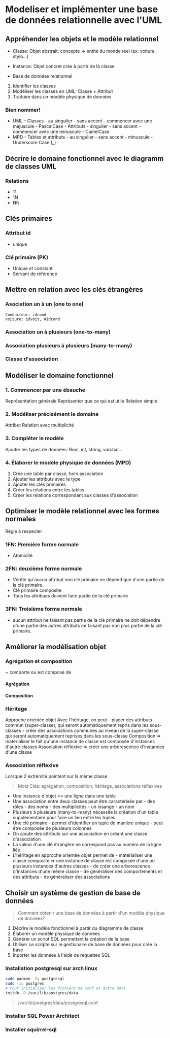 # Modeliser et implémenter une base de données relationnelle avec l'UML

## Appréhender les objets et le modèle relationnel

- Classe: Objet abstrait, concepte => entité du monde réel (ex: voiture, stylo...)

- Instance: Objet concret crée à partir de la classe

- Base de données relationnel

1. Identifier les classes
2. Modèliser les classes en UML: Classe + Attribut
3. Traduire dans un modèle physique de données

### Bien nommer!
- UML
        - Classes
                - au singulier
                - sans accent
                - commencer avec une majuscule
                - PascalCase
        - Attributs
                - singulier
                - sans accent
                - commencer avec une minuscule
                - CamelCase
- MPD
        - Tables et attributs
                - au singulier
                - sans accent
                - minuscule
                - Underscore Case (_)


## Décrire le domaine fonctionnel avec le diagramm de classes UML
### Relations
- 11
- 1N
- NN

## Clés primaires
### Attribut id
- unique
### Clé primaire (PK)
- Unique et constant
- Servant de référence

## Mettre en relation avec les clés étrangères
### Asociation un à un (one to one)
```
Conducteur: idcond
Voiture: idvoit, #idcond
```
### Association un à plusieurs (one-to-many)
### Association plusieurs à plusieurs (many-to-many)
### Classe d'association

## Modéliser le domaine fonctionnel
### 1. Commencer par une ébauche
Représentation générale
Représenter que ce qui est utile
Relation simple
### 2. Modéliser précisément le domaine
Attribut
Relation avec multiplicité
### 3. Compléter le modèle
Ajouter les types de données: Bool, int, string, varchar...
### 4. Élaborer le modèle physique de données (MPD)
1. Crée une table par classe, hors association
2. Ajouter les attributs avec le type
3. Ajouter les clés primaires
4. Créer les relations entre les tables
5. Créer les relations correspondant aux classes d'association

## Optimiser le modèle relationnel avec les formes normales
Règle à respecter
### 1FN: Première forme normale
- Atomicité
### 2FN: deuxième forme normale
- Vérifie qu'aucun attribut non clé primaire ne dépend que d'une partie de la clé primaire.
- Clé primaire composite
- Tous les attribues doivent faire partie de la clé primaire
### 3FN: Troisième forme normale
- aucun attribut ne faisant pas partie de la clé primaire ne doit dépendre d'une partie des autres attributs ne faisant pas non plus partie de la clé primaire.

## Améliorer la modélisation objet
### Agrégation et composition
~ comporte ou est composé de
#### Agrégation
#### Composition
### Héritage
Approche orientée objet
Avec l'héritage, on peut 
        - placer des attributs commun (super-classe), qui seront automatiquement repris dans les sous-classes
        - créer des associations communes au niveau de la super-classe qui seront automatiquement reprises dans les sous-classe
Composition => matérialiser le fait qu'une instance de classe est composée d'instances d'autre classes
Association réflexive => créer une arborescence d'instances d'une classe

### Association réflexive
Lorsque 2 extrémité pointent sur la même classe

> Mots Clés: agrégation, composition, héritage, associations réflexives

- Une instance d'objet == une ligne dans une table
- Une association entre deux classes peut être caractérisée par
        - des rôles
        - des noms
        - des multiplicités
        - un losange
        - un nom
- Plusieurs à plusieurs (many-to-many) nécessite la création d'un table supplémentaire pour faire un lien entre les tuples
- Une clé primaire
        - permet d'identifier un tuple de manière unique
        - peut être composée de plusieurs colonnes
- On ajoute des attributs sur une association en créant une classe d'association
- La valeur d'une clé étrangère ne correspond pas au numéro de la ligne liée
- L'héritage en approche orientée objet permet de
        - matérialiser une classe composite => une instance de classe est composée d'une ou plusieurs instances d'autres classes
        - de créer une arborescence d'instances d'une même classe
        - de généraliser des comportements et des attributs
        - de généraliser des associations



## Choisir un système de gestion de base de données
> Comment obtenir une base de données à partir d'un modèle physique de données?
1. Décrire le modèle fonctionnel à partir du diagramme de classe
2. Élaborer un modèle physique de données
3. Générer un script SQL permettant la création de la base
4. Utiliser ce scripte sur le gestionaire de base de données pour crée la base
5. Inporter les données à l'aide de requettes SQL

### Installation postgresql sur arch linux

```bash
sudo pacman -Sy postgresql
sudo -iu postgres
# Pour initialiser les fichiers de conf et autre data
initdb -D /var/lib/postgres/data
```
> /var/lib/postgres/data/postgresql.conf

### Installer SQL Power Architect
### Installer squirrel-sql


